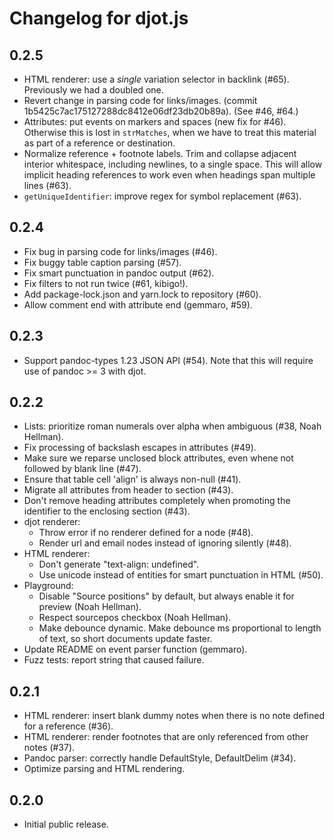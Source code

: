 # Changelog for djot.js

## 0.2.5

  * HTML renderer: use a *single* variation selector in backlink (#65).
    Previously we had a doubled one.
  * Revert change in parsing code for links/images.
    (commit 1b5425c7ac175127288dc8412e06df23db20b89a). (See #46, #64.)
  * Attributes: put events on markers and spaces (new fix for #46).
    Otherwise this is lost in `strMatches`, when we have to treat
    this material as part of a reference or destination.
  * Normalize reference + footnote labels. Trim and collapse adjacent
    interior whitespace, including newlines, to a single space. This
    will allow implicit heading references to work even when headings
    span multiple lines (#63).
  * `getUniqueIdentifier`: improve regex for symbol replacement (#63).

## 0.2.4

  * Fix bug in parsing code for links/images (#46).
  * Fix buggy table caption parsing (#57).
  * Fix smart punctuation in pandoc output (#62).
  * Fix filters to not run twice (#61, kibigo!).
  * Add package-lock.json and yarn.lock to repository (#60).
  * Allow comment end with attribute end (gemmaro, #59).

## 0.2.3

* Support pandoc-types 1.23 JSON API (#54).
  Note that this will require use of pandoc >= 3 with djot.

## 0.2.2

* Lists: prioritize roman numerals over alpha when ambiguous (#38,
  Noah Hellman).
* Fix processing of backslash escapes in attributes (#49).
* Make sure we reparse unclosed block attributes, even whene not
  followed by blank line (#47).
* Ensure that table cell 'align' is always non-null (#41).
* Migrate all attributes from header to section (#43).
* Don't remove heading attributes completely when promoting the
  identifier to the enclosing section (#43).
* djot renderer:
  + Throw error if no renderer defined for a node (#48).
  + Render url and email nodes instead of ignoring silently (#48).
* HTML renderer:
  + Don't generate "text-align: undefined".
  + Use unicode instead of entities for smart punctuation in HTML (#50).
* Playground:
  + Disable "Source positions" by default, but always enable it
    for preview (Noah Hellman).
  + Respect sourcepos checkbox (Noah Hellman).
  + Make debounce dynamic. Make debounce ms proportional to
    length of text, so short documents update faster.
* Update README on event parser function (gemmaro).
* Fuzz tests: report string that caused failure.

## 0.2.1

* HTML renderer: insert blank dummy notes when there is no
  note defined for a reference (#36).
* HTML renderer: render footnotes that are only referenced from other
  notes (#37).
* Pandoc parser: correctly handle DefaultStyle, DefaultDelim (#34).
* Optimize parsing and HTML rendering.

## 0.2.0

* Initial public release.
